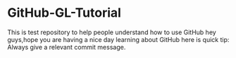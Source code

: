 # GitHub-GL-Tutorial
This is test repository to help people understand how to use GitHub
hey guys,hope you are having a nice day learning about GitHub here is quick tip: Always give a relevant commit message.
